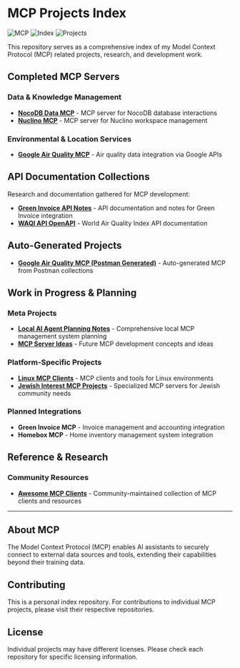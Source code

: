 # MCP Projects Index

![MCP](https://img.shields.io/badge/MCP-Model%20Context%20Protocol-blue?style=flat-square)
![Index](https://img.shields.io/badge/Type-Project%20Index-green?style=flat-square)
![Projects](https://img.shields.io/badge/Projects-10+-orange?style=flat-square)

This repository serves as a comprehensive index of my Model Context Protocol (MCP) related projects, research, and development work.

## Completed MCP Servers

### Data & Knowledge Management
- **[NocoDB Data MCP](https://github.com/danielrosehill/NocoDB-Data-MCP)** - MCP server for NocoDB database interactions
- **[Nuclino MCP](https://github.com/danielrosehill/nuclino-mcp)** - MCP server for Nuclino workspace management

### Environmental & Location Services
- **[Google Air Quality MCP](https://github.com/danielrosehill/Google-Air-Quality-MCP)** - Air quality data integration via Google APIs

## API Documentation Collections

Research and documentation gathered for MCP development:

- **[Green Invoice API Notes](https://github.com/danielrosehill/Green-Invoice-API-My-Notes)** - API documentation and notes for Green Invoice integration
- **[WAQI API OpenAPI](https://github.com/danielrosehill/WAQI-API-OpenAPI)** - World Air Quality Index API documentation

## Auto-Generated Projects

- **[Google Air Quality MCP (Postman Generated)](https://github.com/danielrosehill/Google-Air-Quality-MCP-Postman-Autogenerated)** - Auto-generated MCP from Postman collections

## Work in Progress & Planning

### Meta Projects
- **[Local AI Agent Planning Notes](https://github.com/danielrosehill/Local-AI-Agent-Planning-Notes)** - Comprehensive local MCP management system planning
- **[MCP Server Ideas](https://github.com/danielrosehill/MCP-Server-Ideas)** - Future MCP development concepts and ideas

### Platform-Specific Projects
- **[Linux MCP Clients](https://github.com/danielrosehill/Linux-MCP-Clients)** - MCP clients and tools for Linux environments
- **[Jewish Interest MCP Projects](https://github.com/danielrosehill/Jewish-Interest-MCP-Projects)** - Specialized MCP servers for Jewish community needs

### Planned Integrations
- **Green Invoice MCP** - Invoice management and accounting integration
- **Homebox MCP** - Home inventory management system integration

## Reference & Research

### Community Resources
- **[Awesome MCP Clients](https://github.com/punkpeye/awesome-mcp-clients)** - Community-maintained collection of MCP clients and resources

---

## About MCP

The Model Context Protocol (MCP) enables AI assistants to securely connect to external data sources and tools, extending their capabilities beyond their training data.

## Contributing

This is a personal index repository. For contributions to individual MCP projects, please visit their respective repositories.

## License

Individual projects may have different licenses. Please check each repository for specific licensing information.
